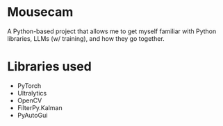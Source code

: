 # Mousecam
A Python-based project that allows me to get myself familiar with Python libraries, LLMs (w/ training), and how they go together. 

# Libraries used
- PyTorch
- Ultralytics
- OpenCV
- FilterPy.Kalman
- PyAutoGui
